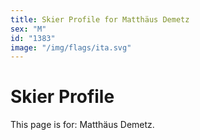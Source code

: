 ```yaml
---
title: Skier Profile for Matthäus Demetz
sex: "M"
id: "1383"
image: "/img/flags/ita.svg" 
---
```


# Skier Profile

This page is for: Matthäus Demetz.
    